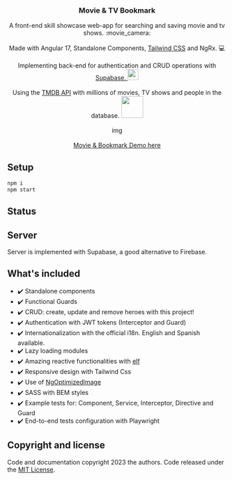 <p align="center">
  <h3 align="center">Movie &amp; TV Bookmark</h3>

  <p align="center">
    A front-end skill showcase web-app for searching and saving movie and tv shows. :movie_camera:
    <br>
    <br>
    Made with Angular 17, Standalone Components,  <a href="https://tailwindcss.com/" target="_blank">Tailwind CSS</a>  and NgRx. 💻
    <br>
    <br>
    Implementing back-end for authentication and CRUD operations with <a href="https://supabase.com/" target="_blank">Supabase. <img src="https://i.imgur.com/o4Qli7e.png" width="25px" eight="25px"></a>
    <br>
    <br>
    Using the <a href="https://developer.themoviedb.org/docs/getting-started" target="_blank">TMDB API</a> with millions of movies, TV shows and people in the database.  <a href="https://developer.themoviedb.org/docs/getting-started" target="_blank"> <img src="https://www.themoviedb.org/assets/2/v4/logos/v2/blue_square_1-5bdc75aaebeb75dc7ae79426ddd9be3b2be1e342510f8202baf6bffa71d7f5c4.svg" width="50px" eight="50px"></a>
    <br>
    <br>
    img
<!--     <img src="https://media.giphy.com/media/lIbaRQKLbCWkUZUOYs/giphy.gif" alt="Demo example"/> -->
    <br>
    <br>
    <a href="https://angular-example-app.netlify.app/">Movie &amp; Bookmark Demo here</a>
  </p>
</p>

## Setup

```bash
npm i
npm start
```

## Status



## Server

Server is implemented with Supabase, a good alternative to Firebase.

## What's included

- ✔️ Standalone components
- ✔️ Functional Guards
- ✔️ CRUD: create, update and remove heroes with this project!
- ✔️ Authentication with JWT tokens (Interceptor and Guard)
- ✔️ Internationalization with the official i18n. English and Spanish available.
- ✔️ Lazy loading modules
- ✔️ Amazing reactive functionalities with [elf](https://github.com/ngneat/elf)
- ✔️ Responsive design with Tailwind Css
- ✔️ Use of [NgOptimizedImage](https://angular.io/guide/image-directive)
- ✔️ SASS with BEM styles
- ✔️ Example tests for: Component, Service, Interceptor, Directive and Guard
- ✔️ End-to-end tests configuration with Playwright

## Copyright and license

Code and documentation copyright 2023 the authors. Code released under the
[MIT License]().
